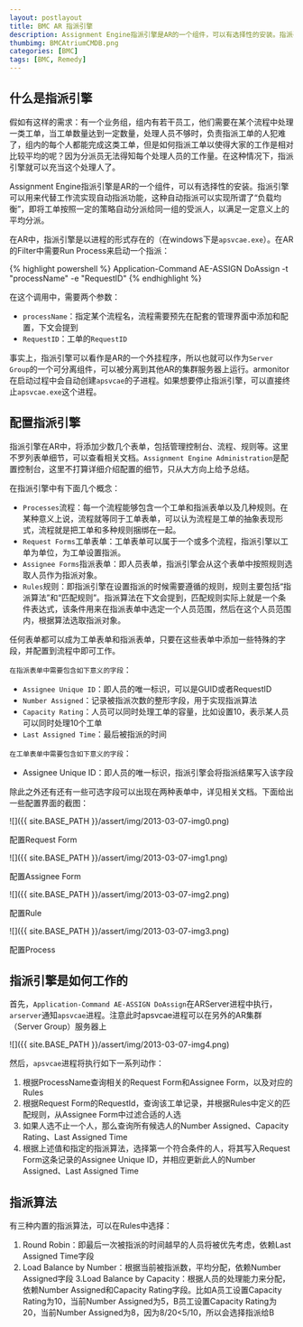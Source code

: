 ```yaml
---
layout: postlayout
title: BMC AR 指派引擎
description: Assignment Engine指派引擎是AR的一个组件，可以有选择性的安装。指派引擎可以用来代替工作流实现自动指派功能，这种自动指派可以实现所谓了“负载均衡”，即将工单按照一定的策略自动分派给同一组的受派人，以满足一定意义上的平均分派。
thumbimg: BMCAtriumCMDB.png
categories: [BMC]
tags: [BMC, Remedy]
---
```


## 什么是指派引擎

假如有这样的需求：有一个业务组，组内有若干员工，他们需要在某个流程中处理一类工单，当工单数量达到一定数量，处理人员不够时，负责指派工单的人犯难了，组内的每个人都能完成这类工单，但是如何指派工单以使得大家的工作是相对比较平均的呢？因为分派员无法得知每个处理人员的工作量。在这种情况下，指派引擎就可以充当这个处理人了。

Assignment Engine指派引擎是AR的一个组件，可以有选择性的安装。指派引擎可以用来代替工作流实现自动指派功能，这种自动指派可以实现所谓了“负载均衡”，即将工单按照一定的策略自动分派给同一组的受派人，以满足一定意义上的平均分派。

在AR中，指派引擎是以进程的形式存在的（在windows下是`apsvcae.exe`）。在AR的Filter中需要Run Process来启动一个指派：

{% highlight powershell %}
Application-Command AE-ASSIGN DoAssign -t "processName" -e "RequestID"
{% endhighlight %}

在这个调用中，需要两个参数：

- `processName`：指定某个流程名，流程需要预先在配套的管理界面中添加和配置，下文会提到
- `RequestID`：工单的`RequestID`

事实上，指派引擎可以看作是AR的一个外挂程序，所以也就可以作为`Server Group`的一个可分离组件，可以被分离到其他AR的集群服务器上运行。armonitor在启动过程中会自动创建`apsvcae`的子进程。如果想要停止指派引擎，可以直接终止`apsvcae.exe`这个进程。


## 配置指派引擎

指派引擎在AR中，将添加少数几个表单，包括管理控制台、流程、规则等。这里不罗列表单细节，可以查看相关文档。`Assignment Engine Administration`是配置控制台，这里不打算详细介绍配置的细节，只从大方向上给予总结。

在指派引擎中有下面几个概念：

- `Processes`流程：每一个流程能够包含一个工单和指派表单以及几种规则。在某种意义上说，流程就等同于工单表单，可以认为流程是工单的抽象表现形式，流程就是把工单和多种规则捆绑在一起。
- `Request Forms`工单表单：工单表单可以属于一个或多个流程，指派引擎以工单为单位，为工单设置指派。
- `Assignee Forms`指派表单：即人员表单，指派引擎会从这个表单中按照规则选取人员作为指派对象。
- `Rules`规则：即指派引擎在设置指派的时候需要遵循的规则，规则主要包括“指派算法”和“匹配规则”。指派算法在下文会提到，匹配规则实际上就是一个条件表达式，该条件用来在指派表单中选定一个人员范围，然后在这个人员范围内，根据算法选取指派对象。

任何表单都可以成为工单表单和指派表单，只要在这些表单中添加一些特殊的字段，并配置到流程中即可工作。

`在指派表单中需要包含如下意义的字段`：

- `Assignee Unique ID`：即人员的唯一标识，可以是GUID或者RequestID
- `Number Assigned`：记录被指派次数的整形字段，用于实现指派算法
- `Capacity Rating`：人员可以同时处理工单的容量，比如设置10，表示某人员可以同时处理10个工单
- `Last Assigned Time`：最后被指派的时间

`在工单表单中需要包含如下意义的字段`：

- Assignee Unique ID：即人员的唯一标识，指派引擎会将指派结果写入该字段

除此之外还有还有一些可选字段可以出现在两种表单中，详见相关文档。下面给出一些配置界面的截图：

![]({{ site.BASE_PATH }}/assert/img/2013-03-07-img0.png)

配置Request Form

![]({{ site.BASE_PATH }}/assert/img/2013-03-07-img1.png)

配置Assignee Form

![]({{ site.BASE_PATH }}/assert/img/2013-03-07-img2.png)

配置Rule

![]({{ site.BASE_PATH }}/assert/img/2013-03-07-img3.png)

配置Process

 

## 指派引擎是如何工作的

首先，`Application-Command AE-ASSIGN DoAssign`在ARServer进程中执行，`arserver`通知`apsvcae`进程。注意此时apsvcae进程可以在另外的AR集群（Server Group）服务器上

![]({{ site.BASE_PATH }}/assert/img/2013-03-07-img4.png)

然后，`apsvcae`进程将执行如下一系列动作：

1. 根据ProcessName查询相关的Request Form和Assignee Form，以及对应的Rules
2. 根据Request Form的RequestId，查询该工单记录，并根据Rules中定义的匹配规则，从Assignee Form中过滤合适的人选
3. 如果人选不止一个人，那么查询所有候选人的Number Assigned、Capacity Rating、Last Assigned Time
4. 根据上述值和指定的指派算法，选择第一个符合条件的人，将其写入Request Form这条记录的Assignee Unique ID，并相应更新此人的Number Assigned、Last Assigned Time
 

## 指派算法

有三种内置的指派算法，可以在Rules中选择：

1. Round Robin：即最后一次被指派的时间越早的人员将被优先考虑，依赖Last Assigned Time字段
2. Load Balance by Number：根据当前被指派数，平均分配，依赖Number Assigned字段
3.Load Balance by Capacity：根据人员的处理能力来分配，依赖Number Assigned和Capacity Rating字段。比如A员工设置Capacity Rating为10，当前Number Assigned为5，B员工设置Capacity Rating为20，当前Number Assigned为8，因为8/20<5/10，所以会选择指派给B
